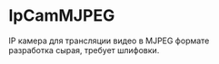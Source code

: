 # IpCamMJPEG
IP камера для  трансляции  видео в MJPEG формате 
<br> разработка сырая, требует шлифовки.
